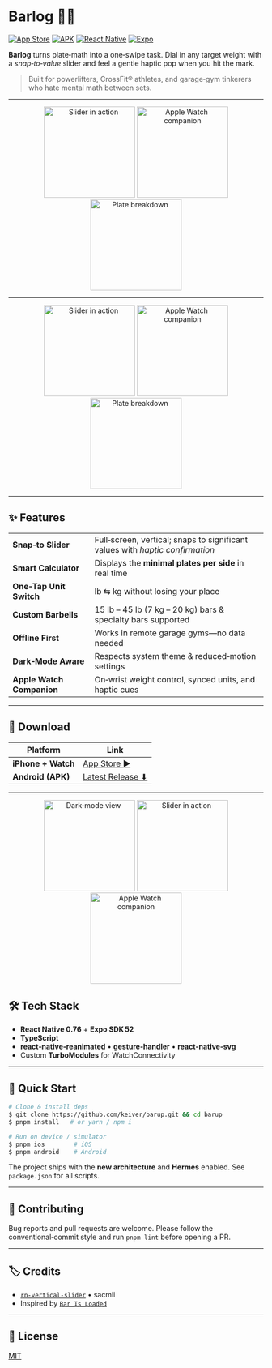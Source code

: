 # Barlog 🏋️‍♂️

[![App Store](https://img.shields.io/badge/Download_on_the-App_Store-black.svg?style=flat-square&logo=apple&logoColor=white)](https://apps.apple.com/us/app/barlog/id6737152762)
[![APK](https://img.shields.io/badge/Download-APK-green.svg?style=flat-square&logo=android&logoColor=white)](https://keiver.dev/lab/barlog)
[![React Native](https://img.shields.io/badge/React_Native-0.76%2B-blue.svg?style=flat-square&logo=react&logoColor=white)](https://reactnative.dev)
[![Expo](https://img.shields.io/badge/Expo-52.0.0-black.svg?style=flat-square&logo=expo&logoColor=white)](https://expo.dev)

**Barlog** turns plate‑math into a one‑swipe task. Dial in any target weight with a _snap‑to‑value_ slider and feel a gentle haptic pop when you hit the mark.

> Built for powerlifters, CrossFit® athletes, and garage‑gym tinkerers who hate mental math between sets.

---

<div align="center">
  <img src="./assets/screenshots/1.png" alt="Slider in action" width="180" />
  <img src="./assets/screenshots/2.png" alt="Apple Watch companion" width="180" />
  <img src="./assets/screenshots/3.png" alt="Plate breakdown" width="180" />
</div>

---

<div align="center">

  <img src="./assets/screenshots/4.png" alt="Slider in action" width="180" />
  <img src="./assets/screenshots/5.png" alt="Apple Watch companion" width="180" />
  <img src="./assets/screenshots/6.png" alt="Plate breakdown" width="180" />
</div>

---

## ✨ Features

|                           |                                                                               |
| ------------------------- | ----------------------------------------------------------------------------- |
| **Snap‑to Slider**        | Full‑screen, vertical; snaps to significant values with _haptic confirmation_ |
| **Smart Calculator**      | Displays the **minimal plates per side** in real time                         |
| **One‑Tap Unit Switch**   | lb ⇆ kg without losing your place                                             |
| **Custom Barbells**       | 15 lb – 45 lb (7 kg – 20 kg) bars & specialty bars supported                  |
| **Offline First**         | Works in remote garage gyms—no data needed                                    |
| **Dark‑Mode Aware**       | Respects system theme & reduced‑motion settings                               |
| **Apple Watch Companion** | On‑wrist weight control, synced units, and haptic cues                        |

---

## 📲 Download

| Platform           | Link                                                              |
| ------------------ | ----------------------------------------------------------------- |
| **iPhone + Watch** | [App Store ▶︎](https://apps.apple.com/us/app/barlog/id6737152762) |
| **Android (APK)**  | [Latest Release ⬇︎](https://github.com/keiver/barup/releases)     |

---

<div align="center">
  <img src="./assets/screenshots/7.png" alt="Dark‑mode view" width="180" />
  <img src="./assets/screenshots/8.png" alt="Slider in action" width="180" />
  <img src="./assets/screenshots/9.png" alt="Apple Watch companion" width="180" />
  <!-- <img src="./assets/screenshots/10.png" alt="Plate breakdown" width="180" /> -->
</div>

## 🛠️ Tech Stack

- **React Native 0.76** + **Expo SDK 52**
- **TypeScript**
- **react‑native‑reanimated** • **gesture‑handler** • **react‑native‑svg**
- Custom **TurboModules** for WatchConnectivity

---

## 🚀 Quick Start

```bash
# Clone & install deps
$ git clone https://github.com/keiver/barup.git && cd barup
$ pnpm install   # or yarn / npm i

# Run on device / simulator
$ pnpm ios        # iOS
$ pnpm android    # Android
```

The project ships with the **new architecture** and **Hermes** enabled. See `package.json` for all scripts.

---

## 🤝 Contributing

Bug reports and pull requests are welcome. Please follow the conventional‑commit style and run `pnpm lint` before opening a PR.

---

## 🏷️ Credits

- [`rn‑vertical‑slider`](https://github.com/sacmii/rn-vertical-slider) • sacmii
- Inspired by [`Bar Is Loaded`](https://apps.apple.com/us/app/bar-is-loaded-gym-calculator/id1509374210)

---

## 📄 License

[MIT](./LICENSE)
